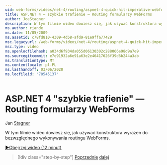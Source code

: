 ```yaml
---
uid: web-forms/videos/net-4/routing/aspnet-4-quick-hit-imperative-webforms-routing
title: ASP.NET 4 — szybkie trafienie — Routing formularzy WebForms
author: JoeStagner
description: W tym filmie wideo dowiesz się, jak używać konstruktora wyrażeń do bezwzględnego wykonywania routingu WebForms.
ms.author: riande
ms.date: 11/05/2009
ms.assetid: c78fd810-4309-4d58-afd9-81e9ffa77429
msc.legacyurl: /web-forms/videos/net-4/routing/aspnet-4-quick-hit-imperative-webforms-routing
msc.type: video
ms.openlocfilehash: a034d6f934da055d06130302c288066e98d9a7e9
ms.sourcegitcommit: e7e91932a6e91a63e2e46417626f39d6b244a3ab
ms.translationtype: MT
ms.contentlocale: pl-PL
ms.lasthandoff: 03/06/2020
ms.locfileid: "78545137"
---
```

# <a name="aspnet-4-quick-hit---imperative-webforms-routing"></a>ASP.NET 4 "szybkie trafienie" — Routing formularzy WebForms

Jan [Stagner](https://github.com/JoeStagner)

W tym filmie wideo dowiesz się, jak używać konstruktora wyrażeń do bezwzględnego wykonywania routingu WebForms. 

[&#9654;Obejrzyj wideo (12 minut)](https://channel9.msdn.com/Blogs/ASP-NET-Site-Videos/aspnet-4-quick-hit-imperative-webforms-routing)

> [!div class="step-by-step"]
> [Poprzednie](aspnet-4-quick-hit-permanent-redirect.md)
> [dalej](aspnet-4-quick-hit-declarative-webforms-routing.md)

